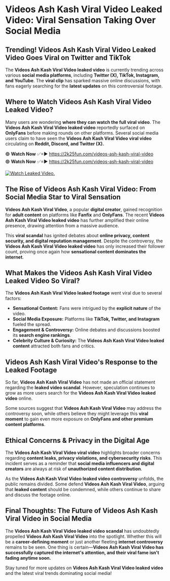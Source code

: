 # Videos Ash Kash Viral Video Leaked Video: Viral Sensation Taking Over Social Media

## **Trending! Videos Ash Kash Viral Video Leaked Video Goes Viral on Twitter and TikTok**
The **Videos Ash Kash Viral Video leaked video** is currently trending across various **social media platforms**, including **Twitter (X), TikTok, Instagram, and YouTube**. The **viral clip** has sparked massive online discussions, with fans eagerly searching for the **latest updates** on this controversial footage.

## **Where to Watch Videos Ash Kash Viral Video Leaked Video?**
Many users are wondering **where they can watch the full viral video**. The **Videos Ash Kash Viral Video leaked video** reportedly surfaced on **OnlyFans** before making rounds on other platforms. Several social media users claim to have seen the **Videos Ash Kash Viral Video viral video** circulating on **Reddit, Discord, and Twitter (X).**

🟢 **Watch Now** ✅=► https://2k25fun.com/videos-ash-kash-viral-video  
🟢 **Watch Now** ✅=► https://2k25fun.com/videos-ash-kash-viral-video  

[![Watch Leaked Video.](https://miro.medium.com/v2/resize:fit:828/format:webp/1*cilzJN44JGOrTw9NJCrNHA.gif "Watch Leaked Video")](https://2k25fun.com/videos-ash-kash-viral-video)

## **The Rise of Videos Ash Kash Viral Video: From Social Media Star to Viral Sensation**
**Videos Ash Kash Viral Video**, a popular **digital creator**, gained recognition for **adult content** on platforms like **Fanfix** and **OnlyFans**. The recent **Videos Ash Kash Viral Video leaked video** has further amplified their online presence, drawing attention from a massive audience.

This **viral scandal** has ignited debates about **online privacy, content security, and digital reputation management**. Despite the controversy, the **Videos Ash Kash Viral Video leaked video** has only increased their follower count, proving once again how **sensational content dominates the internet**.

## **What Makes the Videos Ash Kash Viral Video Leaked Video So Viral?**
The **Videos Ash Kash Viral Video leaked footage** went viral due to several factors:
- **Sensational Content:** Fans were intrigued by the **explicit nature** of the video.
- **Social Media Exposure:** Platforms like **TikTok, Twitter, and Instagram** fueled the spread.
- **Engagement & Controversy:** Online debates and discussions boosted its **search engine rankings**.
- **Celebrity Culture & Curiosity:** The **Videos Ash Kash Viral Video leaked content** attracted both fans and critics.

## **Videos Ash Kash Viral Video's Response to the Leaked Footage**
So far, **Videos Ash Kash Viral Video** has not made an official statement regarding the **leaked video scandal**. However, speculation continues to grow as more users search for the **Videos Ash Kash Viral Video leaked video** online.

Some sources suggest that **Videos Ash Kash Viral Video** may address the controversy soon, while others believe they might leverage this **viral moment** to gain even more exposure on **OnlyFans and other premium content platforms**.

## **Ethical Concerns & Privacy in the Digital Age**
The **Videos Ash Kash Viral Video viral video** highlights broader concerns regarding **content leaks, privacy violations, and cybersecurity risks**. This incident serves as a reminder that **social media influencers and digital creators** are always at risk of **unauthorized content distribution**.

As the **Videos Ash Kash Viral Video leaked video controversy** unfolds, the public remains divided. Some defend **Videos Ash Kash Viral Video**, arguing that **leaked content** should be condemned, while others continue to share and discuss the footage online.

## **Final Thoughts: The Future of Videos Ash Kash Viral Video in Social Media**
The **Videos Ash Kash Viral Video leaked video scandal** has undoubtedly propelled **Videos Ash Kash Viral Video** into the spotlight. Whether this will be a **career-defining moment** or just another fleeting **internet controversy** remains to be seen. One thing is certain—**Videos Ash Kash Viral Video has successfully captured the internet's attention, and their viral fame isn't fading anytime soon.**

Stay tuned for more updates on **Videos Ash Kash Viral Video leaked video** and the latest viral trends dominating social media!